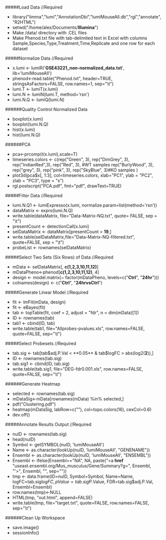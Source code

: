 #####Load Data //Required
- library("limma","lumi","AnnotationDbi","lumiMouseAll.db","rgl","annotate","R2HTML")
- setwd("/home/alex/Documents/**Illumina**")
- Make /data/ directory with .CEL files
- Make Phenod.txt file with tab-delimited text in Excel with columns Sample,Species,Type,Treatment,Time,Replicate and one row for each dataset

#####Normalize Data //Required
- x.lumi <- lumiR('**GSE43221_non-normalized_data.txt**', lib='lumiMouseAll')
- phenod<-read.table("Phenod.txt", header=TRUE, stringsAsFactors=FALSE, row.names=1, sep="\t")
- lumi.T <- lumiT(x.lumi)
- lumi.N <- lumiN(lumi.T, method='rsn')
- lumi.N.Q <- lumiQ(lumi.N)

######Quality Control Normalized Data
- boxplot(x.lumi)
- boxplot(lumi.N.Q)
- hist(x.lumi)
- hist(lumi.N.Q)

######PCA
- pca<-prcomp(t(x.lumi),scale=T)
- timeseries.colors <- c(rep("Green", 3),
rep("DimGrey", 3),
rep("IndianRed",3),
rep("Red", 3), #WT samples
rep("BurlyWood", 3),
rep("grey", 3),
rep("pink", 3),
rep("SkyBlue", 3)#KO samples
)
- plot3d(pca$x[, 1:3], col=timeseries.colors, xlab="PC1", ylab = "PC2", zlab = "PC3", type = "s")
- rgl.postscript("PCA.pdf", fmt="pdf", drawText=TRUE)

#####Filter Data //Required
- lumi.N.Q1 <- lumiExpresso(x.lumi, normalize.param=list(method='rsn'))
- dataMatrix <- exprs(lumi.N.Q)
- write.table(dataMatrix, file="Data-Matrix-NQ.txt", quote= FALSE, sep = "\t")
- presentCount <- detectionCall(x.lumi)
- selDataMatrix <- dataMatrix[presentCount > **19**,]
- write.table(selDataMatrix,file="Data-Matrix-NQ-filtered.txt", quote=FALSE, sep = "\t")
- probeList <- rownames(selDataMatrix)

#####Select Two Sets (Six Rows) of Data //Required
- mData <- selDataMatrix[, **c(1,2,3,10,11,12)**]
- mDataPheno<-phenod[**c(1,2,3,10,11,12)**, 4]
- design <- model.matrix(~ factor(mDataPheno, levels=c("**Ctrl**", "**24hr**")))
- colnames(design) <- c("**Ctrl**", "**24hrvsCtrl**")

#####Generate Linear Model //Required
- fit <- lmFit(mData, design)
- fit <- eBayes(fit)
- tab <- topTable(fit, coef = 2, adjust = "fdr", n = dim(mData)[1])
- ID <- rownames(tab)
- tab1 <- cbind(ID, tab)
- write.table(tab1, file="Allprobes-pvalues.xls", row.names=FALSE, quote=FALSE, sep="\t")

#####Select Probesets //Required
- tab.sig <- tab[tab$adj.P.Val < **0.05** & tab$logFC > abs(log2(**2**)),]
- ID <- rownames(tab.sig)
- tab.sig1 <- cbind(ID, tab.sig)
- write.table(tab.sig1, file="DEG-fdr0.001.xls", row.names=FALSE, quote=FALSE, sep="\t")

######Generate Heatmap
- selected  <- rownames(tab.sig)
- mDataSig<-mData[rownames(mData) %in% selected,]
- pdf("Clustering.pdf")
- heatmap(mDataSig, labRow=c(""), col=topo.colors(16), cexCol=0.6)
- dev.off()

#####Annotate Results Output //Required
- nuID <- rownames(tab.sig)
- head(nuID)
- Symbol <- getSYMBOL(nuID, 'lumiMouseAll')
- Name <- as.character(lookUp(nuID, 'lumiMouseAll', "GENENAME"))
- Ensembl <- as.character(lookUp(nuID, 'lumiMouseAll', "ENSEMBL"))
- Ensembl <- ifelse(Ensembl=="NA", NA, paste("<a **href** "useast.ensembl.org/Mus_musculus/Gene/Summary?g=", Ensembl, "'>", Ensembl, "</a>", sep=""))
- tmp <- data.frame(ID=nuID, Symbol=Symbol, Name=Name, logFC=tab.sig$logFC, pValue=tab.sig$P.Value, FDR=tab.sig$adj.P.Val, Ensembl=Ensembl)
- row.names(tmp)<-NULL
- HTML(tmp, "out.html", append=FALSE)
- write.table(tmp, file="target.txt", quote=FALSE, row.names=FALSE, sep="\t")

######Clean Up Workspace
- save.image()
- sessionInfo()
